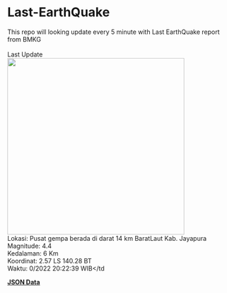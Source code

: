 # Last-EarthQuake
This repo will looking update every 5 minute with Last EarthQuake report from BMKG
<br>
<br>
Last Update
<br>
<img src="https://ews.bmkg.go.id/TEWS/data/20221011202239.mmi.jpg" width="400"/>
<br>
Lokasi: Pusat gempa berada di darat 14 km BaratLaut Kab. Jayapura <br>
Magnitude: 4.4 <br>
Kedalaman: 6 Km <br>
Koordinat: 2.57 LS 140.28 BT <br>
Waktu: 0/2022 20:22:39 WIB</td <br>

<a href="./data/data.json">**JSON Data**</a>
